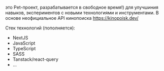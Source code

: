 это Pet-проект, разрабатывается в свободное время!) для улучшиния навыков, экспериментов с новыми технологиями и инструментами.
В основе неофициальное API кинопоиска https://kinopoisk.dev/

Стек технологий (пополняется):
- NextJS
- JavaScript
- TypeScript
- SASS
- Tanstack/react-query
- ...
